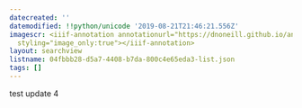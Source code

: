 ```yaml
---
datecreated: ''
datemodified: !!python/unicode '2019-08-21T21:46:21.556Z'
imagescr: <iiif-annotation annotationurl="https://dnoneill.github.io/annotate/annotations/lf9ggod35d0aoypxasdb.json"
  styling="image_only:true"></iiif-annotation>
layout: searchview
listname: 04fbbb28-d5a7-4408-b7da-800c4e65eda3-list.json
tags: []
---
```

test update 4